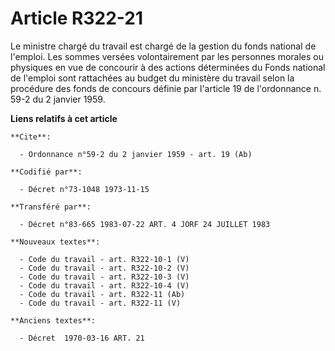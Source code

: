 # Article R322-21

Le ministre chargé du travail est chargé de la gestion du fonds national de l'emploi. Les sommes versées volontairement par
les personnes morales ou physiques en vue de concourir à des actions déterminées du Fonds national de l'emploi sont
rattachées au budget du ministère du travail selon la procédure des fonds de concours définie par l'article 19 de
l'ordonnance n. 59-2 du 2 janvier 1959.

**Liens relatifs à cet article**

	**Cite**:

	  - Ordonnance n°59-2 du 2 janvier 1959 - art. 19 (Ab)

	**Codifié par**:

	  - Décret n°73-1048 1973-11-15

	**Transféré par**:

	  - Décret n°83-665 1983-07-22 ART. 4 JORF 24 JUILLET 1983

	**Nouveaux textes**:

	  - Code du travail - art. R322-10-1 (V)
	  - Code du travail - art. R322-10-2 (V)
	  - Code du travail - art. R322-10-3 (V)
	  - Code du travail - art. R322-10-4 (V)
	  - Code du travail - art. R322-11 (Ab)
	  - Code du travail - art. R322-11 (V)

	**Anciens textes**:

	  - Décret  1970-03-16 ART. 21
